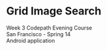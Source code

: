 Grid Image Search
===============

Week 3
Codepath Evening Course <br>
San Francisco - Spring 14 <br>
Android application  

